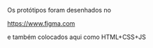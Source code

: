  Os protótipos foram desenhados no 


https://www.figma.com


e também colocados aqui como HTML+CSS+JS
